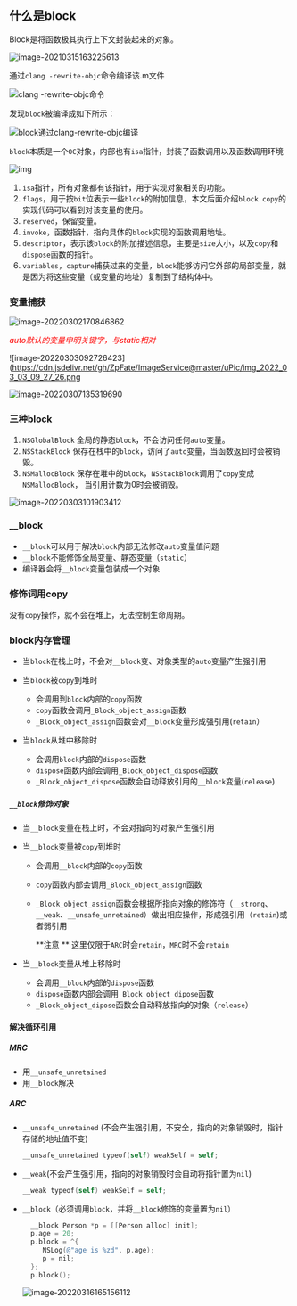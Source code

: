 ## 什么是block

Block是将函数极其执行上下文封装起来的对象。

![image-20210315163225613](https://cdn.jsdelivr.net/gh/ZpFate/ImageService@master/uPic/img_2021_03_15_16_32_26.png)

通过`clang -rewrite-objc`命令编译该.m文件

![clang -rewrite-objc命令](https://cdn.jsdelivr.net/gh/ZpFate/ImageService@master/uPic/img_2021_03_15_16_36_24.png "clang -rewrite-objc命令")

发现`block`被编译成如下所示：

![block通过clang-rewrite-objc编译](https://cdn.jsdelivr.net/gh/ZpFate/ImageService@master/uPic/img_2021_03_15_16_40_31.png "block通过clang-rewrite-objc编译")

`block`本质是一个`OC`对象，内部也有`isa`指针，封装了函数调用以及函数调用环境

![img](https://cdn.jsdelivr.net/gh/ZpFate/ImageService@master/uPic/img_2022_02_16_09_53_59.jpg)

1. `isa`指针，所有对象都有该指针，用于实现对象相关的功能。
2. `flags`，用于按`bit`位表示一些`block`的附加信息，本文后面介绍`block copy`的实现代码可以看到对该变量的使用。
3. `reserved`，保留变量。
4. `invoke`，函数指针，指向具体的`block`实现的函数调用地址。
5. `descriptor`，表示该`block`的附加描述信息，主要是`size`大小，以及`copy`和`dispose`函数的指针。
6. `variables`，`capture`捕获过来的变量，`block`能够访问它外部的局部变量，就是因为将这些变量（或变量的地址）复制到了结构体中。

### 变量捕获

![image-20220302170846862](https://cdn.jsdelivr.net/gh/ZpFate/ImageService@master/uPic/img_2022_03_02_17_08_47.png)

<font color=red>*auto默认的变量申明关键字，与static相对*</font>

![image-20220303092726423](https://cdn.jsdelivr.net/gh/ZpFate/ImageService@master/uPic/img_2022_03_03_09_27_26.png

![image-20220307135319690](https://cdn.jsdelivr.net/gh/ZpFate/ImageService@master/uPic/img_2022_03_07_13_53_20.png)

### 三种block

1. `NSGlobalBlock` 全局的静态`block`，不会访问任何`auto`变量。
2. `NSStackBlock` 保存在栈中的`block`，访问了`auto`变量，当函数返回时会被销毁。
3. `NSMallocBlock` 保存在堆中的`block`，`NSStackBlock`调用了`copy`变成`NSMallocBlock`， 当引用计数为0时会被销毁。

![image-20220303101903412](https://cdn.jsdelivr.net/gh/ZpFate/ImageService@master/uPic/img_2022_03_03_10_19_03.png)

### __block

* `__block`可以用于解决`block`内部无法修改`auto`变量值问题
* `__block`不能修饰全局变量、静态变量（`static`）
* 编译器会将`__block`变量包装成一个对象

### 修饰词用copy

没有`copy`操作，就不会在堆上，无法控制生命周期。

### block内存管理

* 当`block`在栈上时，不会对`__block`变、对象类型的`auto`变量产生强引用
* 当`block`被`copy`到堆时 

  * 会调用到`block`内部的`copy`函数
  * `copy`函数会调用`_Block_object_assign`函数
  * `_Block_object_assign`函数会对`__block`变量形成强引用(`retain`）
* 当`block`从堆中移除时

  * 会调用`block`内部的`dispose`函数
  * `dispose`函数内部会调用`_Block_object_dispose`函数
  * `_Block_object_dispose`函数会自动释放引用的`__block`变量(`release`)


##### `__block`修饰对象

* 当`__block`变量在栈上时，不会对指向的对象产生强引用

* 当`__block`变量被`copy`到堆时

  * 会调用`__block`内部的`copy`函数

   * `copy`函数内部会调用`_Block_object_assign`函数

   * `_Block_object_assign`函数会根据所指向对象的修饰符（`__strong`、`__weak`、`__unsafe_unretained`）做出相应操作，形成强引用（`retain`)或者弱引用 

     **注意 ** 这里仅限于`ARC`时会`retain`，`MRC`时不会`retain`

* 当`__block`变量从堆上移除时

  * 会调用`__block`内部的`dispose`函数
  * `dispose`函数内部会调用`_Block_object_dipose`函数
  * `_Block_object_dipose`函数会自动释放指向的对象（`release`）

#### 解决循环引用

##### MRC

* 用`__unsafe_unretained`
* 用`__block`解决

##### ARC

* `__unsafe_unretained` (不会产生强引用，不安全，指向的对象销毁时，指针存储的地址值不变)

  ```objective-c
  __unsafe_unretained typeof(self) weakSelf = self;
  ```

* `__weak`(不会产生强引用，指向的对象销毁时会自动将指针置为`nil`)

  ```objective-c
  __weak typeof(self) weakSelf = self;
  ```

* `__block`（必须调用`block`，并将`__block`修饰的变量置为`nil`）

  ```objective-c
    __block Person *p = [[Person alloc] init];
    p.age = 20;
    p.block = ^{
       NSLog(@"age is %zd", p.age);
       p = nil;
    };
    p.block();
  ```

  

  ![image-20220316165156112](https://cdn.jsdelivr.net/gh/zpfate/ImageService@master/uPic/1647850786.png)

